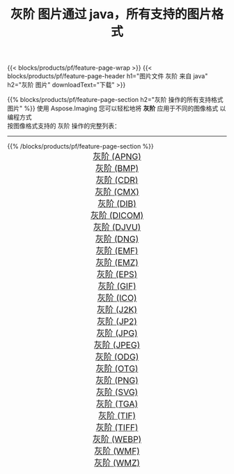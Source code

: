 ﻿---
title: 灰阶 图片通过 java，所有支持的图片格式 
weight: 3920
url: /zh-hans/java/grayscale 
lang: zh-hans
langdirlevel: 2
locales: zh-hans,ja,it,ru,de,es,fr,nl,id,lt,pl,pt,vi,tr,ko,zh-hant,ar,hi,th,sv,cs,uk,he
description: 使用 Aspose.Imaging 你可以轻松地通过 java 获取 灰阶 图像
---

{{< blocks/products/pf/feature-page-wrap >}}
{{< blocks/products/pf/feature-page-header h1="图片文件 灰阶 来自 java" h2="灰阶 图片" downloadText="下载" >}}


{{% blocks/products/pf/feature-page-section  h2="灰阶 操作的所有支持格式图片" %}}
使用 Aspose.Imaging 您可以轻松地将 **灰阶** 应用于不同的图像格式 以编程方式
<br/>
按图像格式支持的 灰阶 操作的完整列表：
<hr/>
{{% /blocks/products/pf/feature-page-section %}}
<div class="container-fluid productfamilypage bg-gray">
    <div class="convertypes bg-gray agp-content section">
        <div class="container">
		<div class="row other-converters" style="gap: 10px;font-size: 19px;text-align:center;">
		    <div class='col-md-2 other-converter remove-lp remove-rp'><a href="/imaging/zh-hans/java/grayscale/apng" style="padding:15px;">灰阶 (APNG)</a></div><div class='col-md-2 other-converter remove-lp remove-rp'><a href="/imaging/zh-hans/java/grayscale/bmp" style="padding:15px;">灰阶 (BMP)</a></div><div class='col-md-2 other-converter remove-lp remove-rp'><a href="/imaging/zh-hans/java/grayscale/cdr" style="padding:15px;">灰阶 (CDR)</a></div><div class='col-md-2 other-converter remove-lp remove-rp'><a href="/imaging/zh-hans/java/grayscale/cmx" style="padding:15px;">灰阶 (CMX)</a></div><div class='col-md-2 other-converter remove-lp remove-rp'><a href="/imaging/zh-hans/java/grayscale/dib" style="padding:15px;">灰阶 (DIB)</a></div><div class='col-md-2 other-converter remove-lp remove-rp'><a href="/imaging/zh-hans/java/grayscale/dicom" style="padding:15px;">灰阶 (DICOM)</a></div><div class='col-md-2 other-converter remove-lp remove-rp'><a href="/imaging/zh-hans/java/grayscale/djvu" style="padding:15px;">灰阶 (DJVU)</a></div><div class='col-md-2 other-converter remove-lp remove-rp'><a href="/imaging/zh-hans/java/grayscale/dng" style="padding:15px;">灰阶 (DNG)</a></div><div class='col-md-2 other-converter remove-lp remove-rp'><a href="/imaging/zh-hans/java/grayscale/emf" style="padding:15px;">灰阶 (EMF)</a></div><div class='col-md-2 other-converter remove-lp remove-rp'><a href="/imaging/zh-hans/java/grayscale/emz" style="padding:15px;">灰阶 (EMZ)</a></div><div class='col-md-2 other-converter remove-lp remove-rp'><a href="/imaging/zh-hans/java/grayscale/eps" style="padding:15px;">灰阶 (EPS)</a></div><div class='col-md-2 other-converter remove-lp remove-rp'><a href="/imaging/zh-hans/java/grayscale/gif" style="padding:15px;">灰阶 (GIF)</a></div><div class='col-md-2 other-converter remove-lp remove-rp'><a href="/imaging/zh-hans/java/grayscale/ico" style="padding:15px;">灰阶 (ICO)</a></div><div class='col-md-2 other-converter remove-lp remove-rp'><a href="/imaging/zh-hans/java/grayscale/j2k" style="padding:15px;">灰阶 (J2K)</a></div><div class='col-md-2 other-converter remove-lp remove-rp'><a href="/imaging/zh-hans/java/grayscale/jp2" style="padding:15px;">灰阶 (JP2)</a></div><div class='col-md-2 other-converter remove-lp remove-rp'><a href="/imaging/zh-hans/java/grayscale/jpg" style="padding:15px;">灰阶 (JPG)</a></div><div class='col-md-2 other-converter remove-lp remove-rp'><a href="/imaging/zh-hans/java/grayscale/jpeg" style="padding:15px;">灰阶 (JPEG)</a></div><div class='col-md-2 other-converter remove-lp remove-rp'><a href="/imaging/zh-hans/java/grayscale/odg" style="padding:15px;">灰阶 (ODG)</a></div><div class='col-md-2 other-converter remove-lp remove-rp'><a href="/imaging/zh-hans/java/grayscale/otg" style="padding:15px;">灰阶 (OTG)</a></div><div class='col-md-2 other-converter remove-lp remove-rp'><a href="/imaging/zh-hans/java/grayscale/png" style="padding:15px;">灰阶 (PNG)</a></div><div class='col-md-2 other-converter remove-lp remove-rp'><a href="/imaging/zh-hans/java/grayscale/svg" style="padding:15px;">灰阶 (SVG)</a></div><div class='col-md-2 other-converter remove-lp remove-rp'><a href="/imaging/zh-hans/java/grayscale/tga" style="padding:15px;">灰阶 (TGA)</a></div><div class='col-md-2 other-converter remove-lp remove-rp'><a href="/imaging/zh-hans/java/grayscale/tif" style="padding:15px;">灰阶 (TIF)</a></div><div class='col-md-2 other-converter remove-lp remove-rp'><a href="/imaging/zh-hans/java/grayscale/tiff" style="padding:15px;">灰阶 (TIFF)</a></div><div class='col-md-2 other-converter remove-lp remove-rp'><a href="/imaging/zh-hans/java/grayscale/webp" style="padding:15px;">灰阶 (WEBP)</a></div><div class='col-md-2 other-converter remove-lp remove-rp'><a href="/imaging/zh-hans/java/grayscale/wmf" style="padding:15px;">灰阶 (WMF)</a></div><div class='col-md-2 other-converter remove-lp remove-rp'><a href="/imaging/zh-hans/java/grayscale/wmz" style="padding:15px;">灰阶 (WMZ)</a></div>
                </div>
        </div>
    </div>
</div>
<br/>
